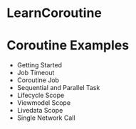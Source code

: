 # LearnCoroutine

# Coroutine Examples #

* Getting Started
* Job Timeout
* Coroutine Job
* Sequential and Parallel Task
* Lifecycle Scope
* Viewmodel Scope
* Livedata Scope
* Single Network Call
